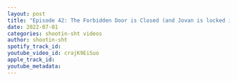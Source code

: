 ```yaml
---
layout: post
title: "Episode 42: The Forbidden Door is Closed (and Jovan is locked inside)"
date: 2022-07-01
categories: shootin-sht videos
author: shootin-sht
spotify_track_id: 
youtube_video_id: crajK9EiSuo
apple_track_id: 
youtube_metadata: 
---
```

